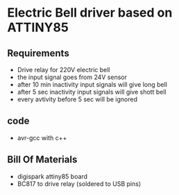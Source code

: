 # Electric Bell driver based on ATTINY85

## Requirements
* Drive relay for 220V electric bell
* the input signal goes from 24V sensor
* after 10 min inactivity input signals will give long bell
* after 5 sec inactivity input signals will give shott bell
* every avtivity before 5 sec will be ignored

## code
* avr-gcc with c++ 

## Bill Of Materials
* digispark attiny85 board
* BC817 to drive relay (soldered to USB pins)


